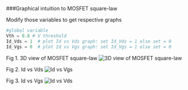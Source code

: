 ###Graphical intuition to MOSFET square-law

Modify those variables to get respective graphs
```python
#global variable
Vth = 0.8 # V threshold
Id_Vds = 1  # plot Id vs Vds graph: set Id_Vds = 1 else set = 0
Id_Vgs = 0  # plot Id vs Vgs graph: set Id_Vgs = 1 else set = 0
```
Fig 1. 3D view of MOSFET square-law
![3D view of MOSFET square-law](https://raw.githubusercontent.com/hoangtanthanh/square-law-in-3D/master/3D.png)

Fig 2. Id vs Vds
![Id vs Vgs](https://raw.githubusercontent.com/hoangtanthanh/square-law-in-3D/master/Id_Vds.png)

Fig 3. Id vs Vgs
![Id vs Vds](https://raw.githubusercontent.com/hoangtanthanh/square-law-in-3D/master/Id_Vgs.png)

